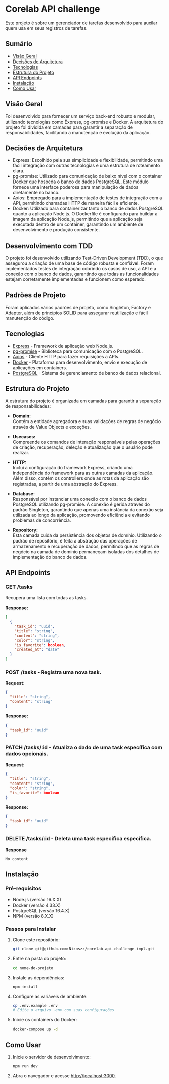 # Corelab API challenge

Este projeto é sobre um gerenciador de tarefas desenvolvido para auxilar quem usa em seus registros de tarefas.

## Sumário

- [Visão Geral](#generalview)
- [Decisões de Arquitetura](#achitecturedecisions)
- [Tecnologias](#technologies)
- [Estrutura do Projeto](#projectstructure)
- [API Endpoints](#api-endpoints)
- [Instalação](#installation)
- [Como Usar](#howtouse)

## Visão Geral

Foi desenvolvido para fornecer um serviço back-end robusto e modular, utilizando tecnologias como Express, pg-promise e Docker. A arquitetura do projeto foi dividida em camadas para garantir a separação de responsabilidades, facilitando a manutenção e evolução da aplicação.

## Decisões de Arquitetura

- Express: Escolhido pela sua simplicidade e flexibilidade, permitindo uma fácil integração com outras tecnologias e uma estrutura de roteamento clara.
- pg-promise: Utilizado para comunicação de baixo nível com o container Docker que hospeda o banco de dados PostgreSQL. Este módulo fornece uma interface poderosa para manipulação de dados diretamente no banco.
- Axios: Empregado para a implementação de testes de integração com a API, permitindo chamadas HTTP de maneira fácil e eficiente.
- Docker: Utilizado para containerizar tanto o banco de dados PostgreSQL quanto a aplicação Node.js. O Dockerfile é configurado para buildar a imagem da aplicação Node.js, permitindo que a aplicação seja executada dentro de um container, garantindo um ambiente de desenvolvimento e produção consistente.

## Desenvolvimento com TDD

O projeto foi desenvolvido utilizando Test-Driven Development (TDD), o que assegurou a criação de uma base de código robusta e confiável. Foram implementados testes de integração cobrindo os casos de uso, a API e a conexão com o banco de dados, garantindo que todas as funcionalidades estejam corretamente implementadas e funcionem como esperado.

## Padrões de Projeto

Foram aplicados vários padrões de projeto, como Singleton, Factory e Adapter, além de princípios SOLID para assegurar reutilização e fácil manutenção do código.

## Tecnologias

- [Express](https://expressjs.com/) - Framework de aplicação web Node.js.
- [pg-promise](https://vitaly-t.github.io/pg-promise/) - Biblioteca para comunicação com o PostgreSQL.
- [Axios](https://axios-http.com/) - Cliente HTTP para fazer requisições a APIs.
- [Docker](https://www.docker.com/) - Plataforma para desenvolvimento, envio e execução de aplicações em containers.
- [PostgreSQL](https://www.postgresql.org/) - Sistema de gerenciamento de banco de dados relacional.

## Estrutura do Projeto

A estrutura do projeto é organizada em camadas para garantir a separação de responsabilidades:

- **Domain:**  
  Contém a entidade agregadora e suas validações de regras de negócio através de Value Objects e exceções.

- **Usecases:**  
  Compreende os comandos de interação responsáveis pelas operações de criação, recuperação, deleção e atualização que o usuário pode realizar.

- **HTTP:**  
  Inclui a configuração do framework Express, criando uma independência do framework para as outras camadas da aplicação. Além disso, contém os controllers onde as rotas da aplicação são registradas, a partir de uma abstração do Express.

- **Database:**  
  Responsável por instanciar uma conexão com o banco de dados PostgreSQL utilizando pg-promise. A conexão é gerida através do padrão Singleton, garantindo que apenas uma instância da conexão seja utilizada ao longo da aplicação, promovendo eficiência e evitando problemas de concorrência.

- **Repository:**  
  Esta camada cuida da persistência dos objetos de domínio. Utilizando o padrão de repositório, é feita a abstração das operações de armazenamento e recuperação de dados, permitindo que as regras de negócio na camada de domínio permaneçam isoladas dos detalhes de implementação do banco de dados.

## API Endpoints

### GET /tasks

Recupera uma lista com todas as tasks.

**Response:**

```json
[
  {
    "task_id": "uuid",
    "title": "string",
    "content": "string",
    "color": "string",
    "is_favorite": boolean,
    "created_at": "date"
  }
]
```

### POST /tasks - Registra uma nova task.

**Request:**

```json
{
  "title": "string",
  "content": "string"
}
```

**Response:**

```json
{
  "task_id": "uuid"
}
```

### PATCH /tasks/:id - Atualiza o dado de uma task específica com dados opcionais.

**Request:**

```json
{
  "title": "string",
  "content": "string",
  "color": "string",
  "is_favorite": boolean
}
```

**Response:**

```json
{
  "task_id": "uuid"
}
```

### DELETE /tasks/:id - Deleta uma task especifica específica.

**Response**

```
No content
```

## Instalação

### Pré-requisitos

- Node.js (versão 16.X.X)
- Docker (versão 4.33.X)
- PostgreSQL (versão 16.4.X)
- NPM (versão 8.X.X)

### Passos para Instalar

1. Clone este repositório:
   ```bash
   git clone git@github.com:Nizoszz/corelab-api-challenge-impl.git
   ```
2. Entre na pasta do projeto:

   ```bash
   cd nome-do-projeto
   ```

3. Instale as dependências:

   ```bash
   npm install
   ```

4. Configure as variáveis de ambiente:

   ```bash
   cp .env.example .env
   # Edite o arquivo .env com suas configurações
   ```

5. Inicie os containers do Docker:

   ```bash
   docker-compose up -d
   ```

## Como Usar

1. Inicie o servidor de desenvolvimento:

   ```bash
   npm run dev
   ```

2. Abra o navegador e acesse [http://localhost:3000](http://localhost:3000).
